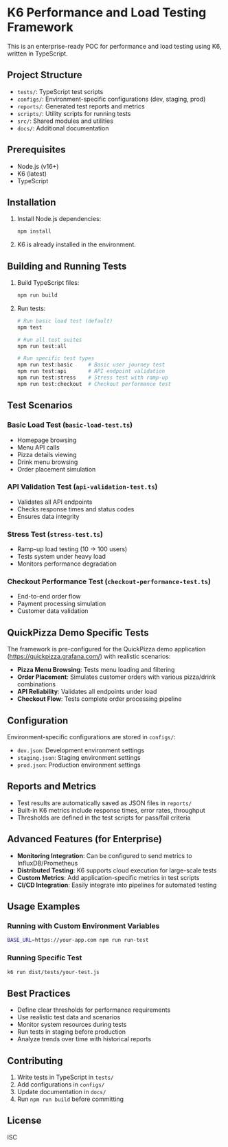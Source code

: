# K6 Performance and Load Testing Framework

This is an enterprise-ready POC for performance and load testing using K6, written in TypeScript.

## Project Structure

- `tests/`: TypeScript test scripts
- `configs/`: Environment-specific configurations (dev, staging, prod)
- `reports/`: Generated test reports and metrics
- `scripts/`: Utility scripts for running tests
- `src/`: Shared modules and utilities
- `docs/`: Additional documentation

## Prerequisites

- Node.js (v16+)
- K6 (latest)
- TypeScript

## Installation

1. Install Node.js dependencies:

   ```bash
   npm install
   ```

2. K6 is already installed in the environment.

## Building and Running Tests

1. Build TypeScript files:

   ```bash
   npm run build
   ```

2. Run tests:

   ```bash
   # Run basic load test (default)
   npm test

   # Run all test suites
   npm run test:all

   # Run specific test types
   npm run test:basic     # Basic user journey test
   npm run test:api       # API endpoint validation
   npm run test:stress    # Stress test with ramp-up
   npm run test:checkout  # Checkout performance test
   ```

## Test Scenarios

### Basic Load Test (`basic-load-test.ts`)

- Homepage browsing
- Menu API calls
- Pizza details viewing
- Drink menu browsing
- Order placement simulation

### API Validation Test (`api-validation-test.ts`)

- Validates all API endpoints
- Checks response times and status codes
- Ensures data integrity

### Stress Test (`stress-test.ts`)

- Ramp-up load testing (10 → 100 users)
- Tests system under heavy load
- Monitors performance degradation

### Checkout Performance Test (`checkout-performance-test.ts`)

- End-to-end order flow
- Payment processing simulation
- Customer data validation

## QuickPizza Demo Specific Tests

The framework is pre-configured for the QuickPizza demo application (https://quickpizza.grafana.com/) with realistic scenarios:

- **Pizza Menu Browsing**: Tests menu loading and filtering
- **Order Placement**: Simulates customer orders with various pizza/drink combinations
- **API Reliability**: Validates all endpoints under load
- **Checkout Flow**: Tests complete order processing pipeline

## Configuration

Environment-specific configurations are stored in `configs/`:

- `dev.json`: Development environment settings
- `staging.json`: Staging environment settings
- `prod.json`: Production environment settings

## Reports and Metrics

- Test results are automatically saved as JSON files in `reports/`
- Built-in K6 metrics include response times, error rates, throughput
- Thresholds are defined in the test scripts for pass/fail criteria

## Advanced Features (for Enterprise)

- **Monitoring Integration**: Can be configured to send metrics to InfluxDB/Prometheus
- **Distributed Testing**: K6 supports cloud execution for large-scale tests
- **Custom Metrics**: Add application-specific metrics in test scripts
- **CI/CD Integration**: Easily integrate into pipelines for automated testing

## Usage Examples

### Running with Custom Environment Variables

```bash
BASE_URL=https://your-app.com npm run run-test
```

### Running Specific Test

```bash
k6 run dist/tests/your-test.js
```

## Best Practices

- Define clear thresholds for performance requirements
- Use realistic test data and scenarios
- Monitor system resources during tests
- Run tests in staging before production
- Analyze trends over time with historical reports

## Contributing

1. Write tests in TypeScript in `tests/`
2. Add configurations in `configs/`
3. Update documentation in `docs/`
4. Run `npm run build` before committing

## License

ISC
